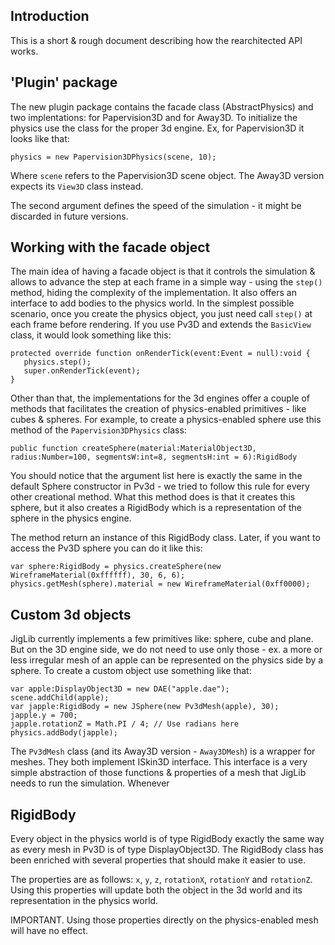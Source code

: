 ## Introduction ##

This is a short & rough document describing how the rearchitected API works.

## 'Plugin' package ##

The new plugin package contains the facade class (AbstractPhysics) and two implentations: for Papervision3D and for Away3D. To initialize the physics use the class for the proper 3d engine. Ex, for Papervision3D it looks like that:

```
physics = new Papervision3DPhysics(scene, 10);
```

Where `scene` refers to the Papervision3D scene object. The Away3D version expects its `View3D` class instead.

The second argument defines the speed of the simulation - it might be discarded in future versions.

## Working with the facade object ##

The main idea of having a facade object is that it controls the simulation & allows to advance the step at each frame in a simple way - using the `step()` method, hiding the complexity of the implementation. It also offers an interface to add bodies to the physics world. In the simplest possible scenario, once you create the physics object, you just need call `step()` at each frame before rendering. If you use Pv3D and extends the `BasicView` class, it would look something like this:

```
protected override function onRenderTick(event:Event = null):void {
   physics.step();
   super.onRenderTick(event);
}
```

Other than that, the implementations for the 3d engines offer a couple of methods that facilitates the creation of physics-enabled primitives - like cubes & spheres. For example, to create a physics-enabled sphere use this method of the `Papervision3DPhysics` class:

```
public function createSphere(material:MaterialObject3D, radius:Number=100, segmentsW:int=8, segmentsH:int = 6):RigidBody
```

You should notice that the argument list here is exactly the same in the default Sphere constructor in Pv3d - we tried to follow this rule for every other creational method. What this method does is that it creates this sphere, but it also creates a RigidBody which is a representation of the sphere in the physics engine.

The method return an instance of this RigidBody class. Later, if you want to access the Pv3D sphere you can do it like this:

```
var sphere:RigidBody = physics.createSphere(new WireframeMaterial(0xffffff), 30, 6, 6);
physics.getMesh(sphere).material = new WireframeMaterial(0xff0000);
```

## Custom 3d objects ##

JigLib currently implements a few primitives like: sphere, cube and plane. But on the 3D engine side, we do not need to use only those - ex. a more or less irregular mesh of an apple can be represented on the physics side by a sphere. To create a custom object use something like that:

```
var apple:DisplayObject3D = new DAE("apple.dae");
scene.addChild(apple);
var japple:RigidBody = new JSphere(new Pv3dMesh(apple), 30);
japple.y = 700;
japple.rotationZ = Math.PI / 4; // Use radians here
physics.addBody(japple);
```

The `Pv3dMesh` class (and its Away3D version - `Away3DMesh`) is a wrapper for meshes. They both implement ISkin3D interface. This interface is a very simple abstraction of those functions & properties of a mesh that JigLib needs to run the simulation. Whenever

## RigidBody ##

Every object in the physics world is of type RigidBody exactly the same way as every mesh in Pv3D is of type DisplayObject3D. The RigidBody class has been enriched with several properties that should make it easier to use.

The properties are as follows: `x`, `y`, `z`, `rotationX`, `rotationY` and `rotationZ`. Using this properties will update both the object in the 3d world and its representation in the physics world.

IMPORTANT. Using those properties directly on the physics-enabled mesh will have no effect.